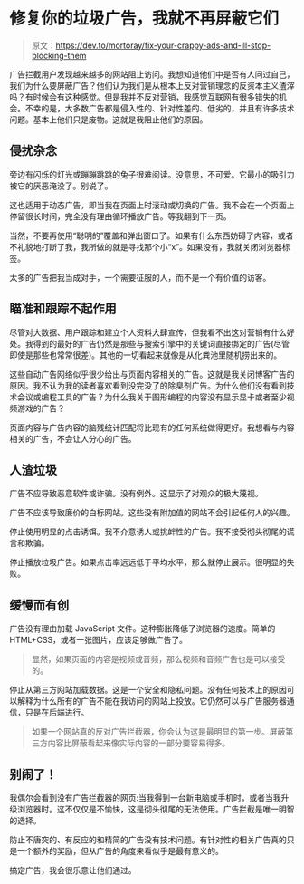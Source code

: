 # 修复你的垃圾广告，我就不再屏蔽它们

> 原文：<https://dev.to/mortoray/fix-your-crappy-ads-and-ill-stop-blocking-them>

广告拦截用户发现越来越多的网站阻止访问。我想知道他们中是否有人问过自己，我们为什么要屏蔽广告？他们认为我们是从根本上反对营销理念的反资本主义渣滓吗？有时候会有这种感觉。但是我并不反对营销，我感觉互联网有很多错失的机会。不幸的是，大多数广告都是侵入性的、针对性差的、低劣的，并且有许多技术问题。基本上他们只是废物。这就是我阻止他们的原因。

## 侵扰杂念

旁边有闪烁的灯光或蹦蹦跳跳的兔子很难阅读。没意思，不可爱。它最小的吸引力被它的厌恶淹没了。别说了。

这也适用于动态广告，即当我在页面上时滚动或切换的广告。我不会在一个页面上停留很长时间，完全没有理由循环播放广告。等我翻到下一页。

当然，不要再使用“聪明的”覆盖和弹出窗口了。如果有什么东西妨碍了内容，或者不礼貌地打断了我，我所做的就是寻找那个小“x”。如果没有，我就关闭浏览器标签。

太多的广告把我当成对手，一个需要征服的人，而不是一个有价值的访客。

## 瞄准和跟踪不起作用

尽管对大数据、用户跟踪和建立个人资料大肆宣传，但我看不出这对营销有什么好处。我得到的最好的广告仍然是那些与搜索引擎中的关键词直接绑定的广告(尽管即使是那些也常常很差)。其他的一切看起来就像是从化粪池里随机捞出来的。

这些自动广告网络似乎很少给出与页面内容相关的广告。这就是我关闭博客广告的原因。我不认为我的读者喜欢看到没完没了的除臭剂广告。为什么他们没有看到技术会议或编程工具的广告？为什么我关于图形编程的内容没有显示显卡或者至少视频游戏的广告？

页面内容与广告内容的脑残统计匹配将比现有的任何系统做得更好。我想看与内容相关的广告，不会让人分心的广告。

## 人渣垃圾

广告不应导致恶意软件或诈骗。没有例外。这显示了对观众的极大蔑视。

广告不应该导致廉价的白标网站。这些没有附加值的网站不会引起任何人的兴趣。

停止使用明显的点击诱饵。我不介意诱人或挑衅性的广告。我不接受彻头彻尾的谎言和欺骗。

停止播放垃圾广告。如果点击率远远低于平均水平，那么就停止展示。很明显的失败。

## 缓慢而有创

广告没有理由加载 JavaScript 文件。这种膨胀降低了浏览器的速度。简单的 HTML+CSS，或者一张图片，应该足够做广告了。

> 显然，如果页面的内容是视频或音频，那么视频和音频广告也是可以接受的。

停止从第三方网站加载数据。这是一个安全和隐私问题。没有任何技术上的原因可以解释为什么所有的广告不能在我访问的网站上投放。它仍然可以与广告服务器通信，只是在后端进行。

> 如果一个网站真的反对广告拦截器，你会认为这是最明显的第一步。屏蔽第三方内容比屏蔽看起来像实际内容的一部分要容易得多。

## 别闹了！

我偶尔会看到没有广告拦截器的网页:当我得到一台新电脑或手机时，或者当我升级浏览器时。这不仅仅是不愉快，这是彻头彻尾的无法使用。广告拦截是唯一明智的选择。

防止不唐突的、有反应的和精简的广告没有技术问题。有针对性的相关广告真的只是一个额外的奖励，但从广告的角度来看似乎是最有意义的。

搞定广告，我会很乐意让他们通过。